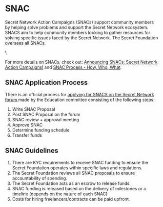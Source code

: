 # SNAC



Secret Network Action Campaigns (SNACs) support community members by helping solve problems and support the Secret Network ecosystem. SNACS aim to help community members looking to gather resources for solving specific issues faced by the Secret Network. The Secret Foundation oversees all SNACs.&#x20;

\


For more details on SNACs, check out: [Announcing SNACs: Secret Network Action Campaigns!](https://scrt.network/blog/announcing-snacs-secret-network-action-campaigns) and [SNAC Process - How, Who, What](https://forum.scrt.network/t/snac-process-how-who-what/3343).&#x20;

## SNAC Application Process

There is an official process for [applying for SNACS on the Secret Network forum ](https://forum.scrt.network/t/snac-process-how-who-what/3343)made by the Education committee consisting of the following steps:&#x20;

1. Write SNAC Proposal&#x20;
2. Post SNAC Proposal on the forum
3. SNAC review + approval meeting&#x20;
4. Approve SNAC
5. Determine funding schedule&#x20;
6. Transfer funds&#x20;

## SNAC Guidelines&#x20;

1. There are KYC requirements to receive SNAC funding to ensure the Secret Foundation operates within specific laws and regulations.&#x20;
2. The Secret Foundation reviews all SNAC proposals to ensure accountability of spending.&#x20;
3. The Secret Foundation acts as an escrow to release funds.
4. SNAC funding is released based on the delivery of milestones or a timeline (depends on the nature of each SNAC)
5. Costs for hiring freelancers/contracts can be paid upfront.&#x20;
